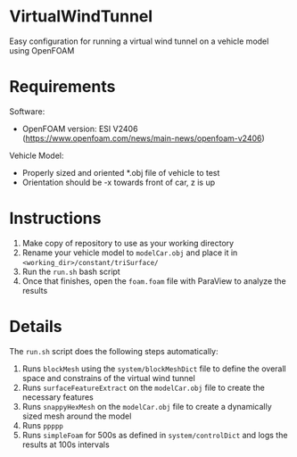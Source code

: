 # VirtualWindTunnel
Easy configuration for running a virtual wind tunnel on a vehicle model using OpenFOAM

# Requirements
Software:
- OpenFOAM version: ESI V2406 (https://www.openfoam.com/news/main-news/openfoam-v2406)

Vehicle Model:
- Properly sized and oriented *.obj file of vehicle to test
- Orientation should be -x towards front of car, z is up

# Instructions
1) Make copy of repository to use as your working directory
2) Rename your vehicle model to `modelCar.obj` and place it in `<working_dir>/constant/triSurface/`
3) Run the `run.sh` bash script
4) Once that finishes, open the `foam.foam` file with ParaView to analyze the results

# Details
The `run.sh` script does the following steps automatically:
1) Runs `blockMesh` using the `system/blockMeshDict` file to define the overall space and constrains of the virtual wind tunnel
2) Runs `surfaceFeatureExtract` on the `modelCar.obj` file to create the necessary features
3) Runs `snappyHexMesh` on the `modelCar.obj` file to create a dynamically sized mesh around the model
4) Runs `ppppp`
5) Runs `simpleFoam` for 500s as defined in `system/controlDict` and logs the results at 100s intervals
